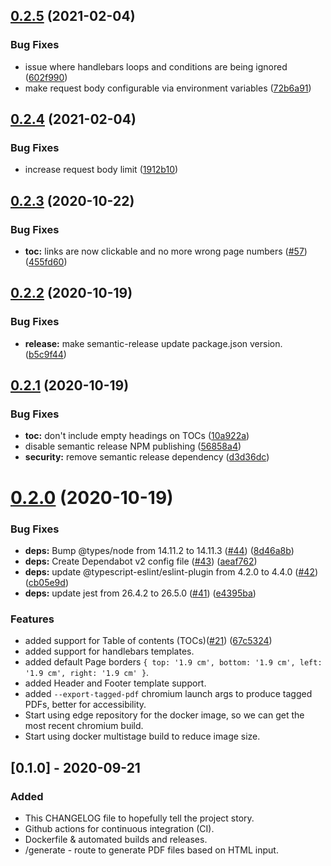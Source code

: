 ## [0.2.5](https://github.com/isneezy/pdf-generator-service/compare/v0.2.4...v0.2.5) (2021-02-04)


### Bug Fixes

* issue where handlebars loops and conditions are being ignored ([602f990](https://github.com/isneezy/pdf-generator-service/commit/602f9904dfad36c93d41dd16cfde0788ac2155bb))
* make request body configurable via environment variables ([72b6a91](https://github.com/isneezy/pdf-generator-service/commit/72b6a91f0d71639b7f0b8c1c663571b52d692182))

## [0.2.4](https://github.com/isneezy/pdf-generator-service/compare/v0.2.3...v0.2.4) (2021-02-04)


### Bug Fixes

* increase request body limit ([1912b10](https://github.com/isneezy/pdf-generator-service/commit/1912b104bc23aeb3c6aa8f05f93a70da44c04fd6))

## [0.2.3](https://github.com/isneezy/pdf-generator-service/compare/v0.2.2...v0.2.3) (2020-10-22)


### Bug Fixes

* **toc:** links are now clickable and no more wrong page numbers ([#57](https://github.com/isneezy/pdf-generator-service/issues/57)) ([455fd60](https://github.com/isneezy/pdf-generator-service/commit/455fd6084cc5fac01233aa5d3c7c8e3bbcadbfaf))

## [0.2.2](https://github.com/isneezy/pdf-generator-service/compare/v0.2.1...v0.2.2) (2020-10-19)


### Bug Fixes

* **release:** make semantic-release update package.json version. ([b5c9f44](https://github.com/isneezy/pdf-generator-service/commit/b5c9f44594d3af8e72cc73752b52b9a9d2ad07a4))

## [0.2.1](https://github.com/isneezy/pdf-generator-service/compare/v0.2.0...v0.2.1) (2020-10-19)


### Bug Fixes

* **toc:** don't include empty headings on TOCs ([10a922a](https://github.com/isneezy/pdf-generator-service/commit/10a922a18446f31f56f183e470cf529971a21bfc))
* disable semantic release NPM publishing ([56858a4](https://github.com/isneezy/pdf-generator-service/commit/56858a4eb80e12394dd5117a02ce5afede463b97))
* **security:** remove semantic release dependency ([d3d36dc](https://github.com/isneezy/pdf-generator-service/commit/d3d36dc1d0b3988686b05d61752af814382e2bb7))

# [0.2.0](https://github.com/isneezy/pdf-generator-service/compare/v0.1.0...v0.2.0) (2020-10-19)

### Bug Fixes

* **deps:** Bump @types/node from 14.11.2 to 14.11.3 ([#44](https://github.com/isneezy/pdf-generator-service/issues/44)) ([8d46a8b](https://github.com/isneezy/pdf-generator-service/commit/8d46a8b963bab7cc54697d6956e7b3bbc2591db4))
* **deps:** Create Dependabot v2 config file ([#43](https://github.com/isneezy/pdf-generator-service/issues/43)) ([aeaf762](https://github.com/isneezy/pdf-generator-service/commit/aeaf762ebcb75d4ca80a55e9453dabd6e2f44866))
* **deps:** update @typescript-eslint/eslint-plugin from 4.2.0 to 4.4.0 ([#42](https://github.com/isneezy/pdf-generator-service/issues/42)) ([cb05e9d](https://github.com/isneezy/pdf-generator-service/commit/cb05e9dcc1f276ce337ecccb8fb27d260e4d9e4d))
* **deps:** update jest from 26.4.2 to 26.5.0 ([#41](https://github.com/isneezy/pdf-generator-service/issues/41)) ([e4395ba](https://github.com/isneezy/pdf-generator-service/commit/e4395bace9368f19205bc73d4f0d24b6ee9433f3))


### Features

* added support for Table of contents (TOCs)([#21](https://github.com/isneezy/pdf-generator-service/issues/21)) ([67c5324](https://github.com/isneezy/pdf-generator-service/commit/67c5324c4d387f321fb8b14f258fc8f7531d7e92))
* added support for handlebars templates.
* added default Page borders `{ top: '1.9 cm', bottom: '1.9 cm', left: '1.9 cm', right: '1.9 cm' }`.
* added Header and Footer template support.
* added `--export-tagged-pdf` chromium launch args to produce tagged PDFs, better for accessibility.
* Start using edge repository for the docker image, so we can get the most recent chromium build.
* Start using docker multistage build to reduce image size.

## [0.1.0] - 2020-09-21

### Added
- This CHANGELOG file to hopefully tell the project story.
- Github actions for continuous integration (CI).
- Dockerfile & automated builds and releases.
- /generate - route to generate PDF files based on HTML input.
